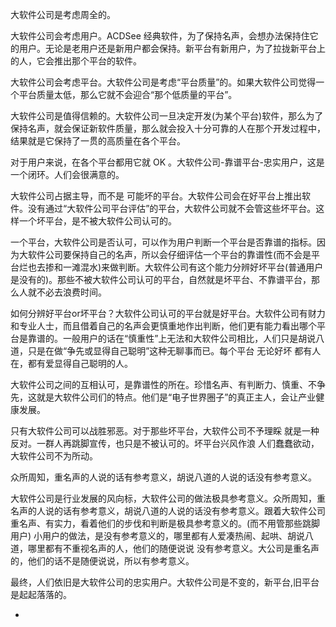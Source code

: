
大软件公司是考虑周全的。

大软件公司会考虑用户。ACDSee 经典软件，为了保持名声，会想办法保持住它的用户。无论是老用户还是新用户都会保持。新平台有新用户，为了拉拢新平台上的人，它会推出那个平台的软件。

大软件公司会考虑平台。大软件公司是考虑“平台质量”的。如果大软件公司觉得一个平台质量太低，那么它就不会迎合“那个低质量的平台”。

大软件公司是值得信赖的。大软件公司一旦决定开发(为某个平台)软件，那么为了保持名声，就会保证新软件质量，那么就会投入十分可靠的人在那个开发过程中，结果就是它保持了一贯的高质量在各个平台。

对于用户来说，在各个平台都用它就 OK 。大软件公司-靠谱平台-忠实用户，这是一个闭环。人们会很满意的。

大软件公司占据主导，而不是 可能坏的平台。大软件公司会在好平台上推出软件。没有通过“大软件公司平台评估”的平台，大软件公司就不会管这些坏平台。这样一个坏平台，是不被大软件公司认可的。

一个平台，大软件公司是否认可，可以作为用户判断一个平台是否靠谱的指标。因为大软件公司要保持自己的名声，所以会仔细评估一个平台的靠谱性(而不会是平台烂也去掺和一滩混水)来做判断。大软件公司有这个能力分辨好坏平台(普通用户是没有的)。那些不被大软件公司认可的平台，自然就是坏平台、不靠谱平台，那么人就不必去浪费时间。

如何分辨好平台or坏平台？大软件公司认可的平台就是好平台。大软件公司有财力和专业人士，而且借着自己的名声会更慎重地作出判断，他们更有能力看出哪个平台是靠谱的。一般用户的话在“慎重性”上无法和大软件公司相比，人们只是胡说八道，只是在做“争先或显得自己聪明”这种无聊事而已。每个平台 无论好坏 都有人在，都有爱显得自己聪明的人。

大软件公司之间的互相认可，是靠谱性的所在。珍惜名声、有判断力、慎重、不争先，这就是大软件公司们的特点。他们是“电子世界圈子”的真正主人，会让产业健康发展。

只有大软件公司可以战胜邪恶。对于那些坏平台，大软件公司不予理睬 就是一种反对。一群人再跳脚宣传，也只是不被认可的。坏平台兴风作浪 人们蠢蠢欲动，大软件公司不为所动。

众所周知，重名声的人说的话有参考意义，胡说八道的人说的话没有参考意义。

大软件公司是行业发展的风向标，大软件公司的做法极具参考意义。众所周知，重名声的人说的话有参考意义，胡说八道的人说的话没有参考意义。跟着大软件公司重名声、有实力，看着他们的步伐和判断是极具参考意义的。(而不用管那些跳脚用户) 小用户的做法，是没有参考意义的，哪里都有人爱凑热闹、起哄、胡说八道，哪里都有不重视名声的人，他们的随便说说 没有参考意义。大公司是重名声的，他们的话不是随便说说，所以有参考意义。

最终，人们依旧是大软件公司的忠实用户。大软件公司是不变的，新平台,旧平台是起起落落的。



-
